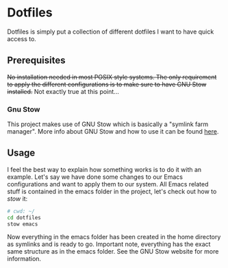# Dotfiles

Dotfiles is simply put a collection of different dotfiles I want to have quick
access to.

## Prerequisites

~~No installation needed in most POSIX style systems. The only requirement to
apply the different configurations is to make sure to have GNU Stow
installed.~~ Not exactly true at this point...

### Gnu Stow

This project makes use of GNU Stow which is basically a "symlink farm manager".
More info about GNU Stow and how to use it can be found [here](https://www.gnu.org/software/stow/).

## Usage

I feel the best way to explain how something works is to do it with an example.
Let's say we have done some changes to our Emacs configurations and want to
apply them to our system. All Emacs related stuff is contained in the emacs
folder in the project, let's check out how to *stow* it:

```bash
# cwd: ~/
cd dotfiles
stow emacs
```

Now everything in the emacs folder has been created in the home directory as
symlinks and is ready to go. Important note, everything has the exact same
structure as in the emacs folder. See the GNU Stow website for more information.
